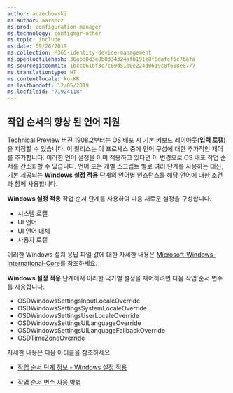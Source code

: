 ```yaml
---
author: aczechowski
ms.author: aaroncz
ms.prod: configuration-manager
ms.technology: configmgr-other
ms.topic: include
ms.date: 09/26/2019
ms.collection: M365-identity-device-management
ms.openlocfilehash: 36abd8d3e8b8334324afb191e8f6dafcf5c7bafa
ms.sourcegitcommit: 1bccb61bf3c7c69d51e0e224d0619c8f608e8777
ms.translationtype: HT
ms.contentlocale: ko-KR
ms.lasthandoff: 12/05/2019
ms.locfileid: "71924118"
---
```

## <a name="bkmk_osd"></a> 작업 순서의 향상 된 언어 지원

<!--5411057-->

[Technical Preview 버전 1908.2](/sccm/core/get-started/2019/technical-preview-1908-2#bkmk_osd)부터는 OS 배포 시 기본 키보드 레이아웃(**입력 로캘**)을 지정할 수 있습니다. 이 릴리스는 이 프로세스 중에 언어 구성에 대한 추가적인 제어를 추가합니다. 이러한 언어 설정을 이미 적용하고 있다면 이 변경으로 OS 배포 작업 순서를 간소화할 수 있습니다. 언어 또는 개별 스크립트 별로 여러 단계를 사용하는 대신, 기본 제공되는 **Windows 설정 적용** 단계의 언어별 인스턴스를 해당 언어에 대한 조건과 함께 사용합니다.

**Windows 설정 적용** 작업 순서 단계를 사용하여 다음 새로운 설정을 구성합니다.

- 시스템 로캘
- UI 언어
- UI 언어 대체
- 사용자 로캘

이러한 Windows 설치 응답 파일 값에 대한 자세한 내용은 [Microsoft-Windows-International-Core](https://docs.microsoft.com/windows-hardware/customize/desktop/unattend/microsoft-windows-international-core)를 참조하세요.

**Windows 설정 적용** 단계에서 이러한 국가별 설정을 제어하려면 다음 작업 순서 변수를 사용합니다.

- OSDWindowsSettingsInputLocaleOverride
- OSDWindowsSettingsSystemLocaleOverride
- OSDWindowsSettingsUserLocaleOverride
- OSDWindowsSettingsUILanguageOverride
- OSDWindowsSettingsUILanguageFallbackOverride
- OSDTimeZoneOverride

자세한 내용은 다음 아티클을 참조하세요.

- [작업 순서 단계 정보 - Windows 설정 적용](/sccm/osd/understand/task-sequence-steps#BKMK_ApplyWindowsSettings)

- [작업 순서 변수 사용 방법](/sccm/osd/understand/using-task-sequence-variables)
